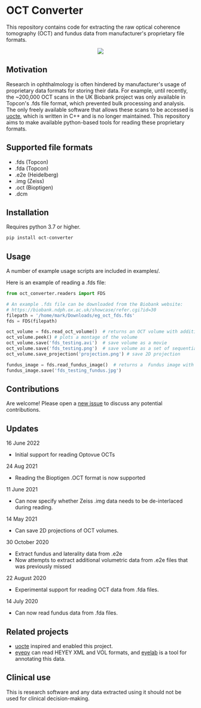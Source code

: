 


# OCT Converter #

This repository contains code for extracting the raw optical coherence tomography (OCT) and fundus data from
manufacturer's proprietary file formats.
<p align="center">
    <img src="../assets/oct.gif?raw=true">
</p>

## Motivation
Research in ophthalmology is often hindered by manufacturer's usage of proprietary data formats for storing their data.
For example, until recently, the ~200,000 OCT scans in the UK Biobank project was only available in Topcon's .fds
file format, which prevented bulk processing and analysis. The only freely available software that allows these scans
to be accessed is  [uocte](https://bitbucket.org/uocte/uocte/wiki/Home), which is written in C++ and is no longer
maintained. This repository aims to make available python-based tools for reading these proprietary formats.


## Supported file formats
* .fds (Topcon)
* .fda (Topcon)
* .e2e (Heidelberg)
* .img (Zeiss)
* .oct (Bioptigen)
* .dcm

## Installation
Requires python 3.7 or higher.

```bash
pip install oct-converter
```


## Usage
A number of example usage scripts are included in examples/.

Here is an example of reading a .fds file:

```python
from oct_converter.readers import FDS

# An example .fds file can be downloaded from the Biobank website:
# https://biobank.ndph.ox.ac.uk/showcase/refer.cgi?id=30
filepath = '/home/mark/Downloads/eg_oct_fds.fds'
fds = FDS(filepath)

oct_volume = fds.read_oct_volume()  # returns an OCT volume with additional metadata if available
oct_volume.peek() # plots a montage of the volume
oct_volume.save('fds_testing.avi')  # save volume as a movie
oct_volume.save('fds_testing.png')  # save volume as a set of sequential images, fds_testing_[1...N].png
oct_volume.save_projection('projection.png') # save 2D projection

fundus_image = fds.read_fundus_image()  # returns a  Fundus image with additional metadata if available
fundus_image.save('fds_testing_fundus.jpg')
```

## Contributions
Are welcome! Please open a [new issue](https://github.com/marksgraham/OCT-Converter/issues/new) to discuss any potential contributions.

## Updates
16 June 2022
- Initial support for reading Optovue OCTs

24 Aug 2021
- Reading the Bioptigen .OCT format is now supported

11 June 2021
- Can now specify whether Zeiss .img data needs to be de-interlaced during reading.

14 May 2021
- Can save 2D projections of OCT volumes.

30 October 2020
- Extract fundus and laterality data from .e2e
- Now attempts to extract additional volumetric data from .e2e files that was previously missed

22 August 2020
- Experimental support for reading OCT data from .fda files.

14 July 2020
- Can now read fundus data from .fda files.

## Related projects
- [uocte](https://bitbucket.org/uocte/uocte/wiki/Home) inspired and enabled this project.
- [eyepy](https://github.com/MedVisBonn/eyepy) can read HEYEY XML and VOL formats, and [eyelab](https://github.com/MedVisBonn/eyelab) is a tool for annotating this data.

## Clinical use
This is research software and any data extracted using it should not be used for clinical decision-making.
